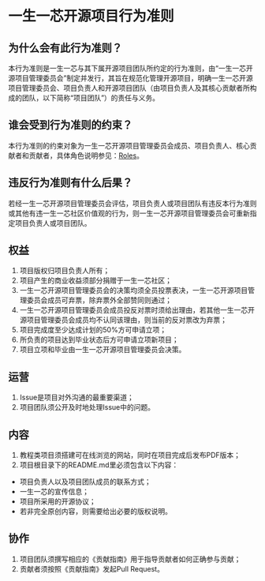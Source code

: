 # 一生一芯开源项目行为准则
## 为什么会有此行为准则？
本行为准则是一生一芯与其下属开源项目团队所约定的行为准则，由“一生一芯开源项目管理委员会”制定并发行，其旨在规范化管理开源项目，明确一生一芯开源项目管理委员会、项目负责人和开源项目团队（由项目负责人及其核心贡献者所构成的团队，以下简称“项目团队”）的责任与义务。

## 谁会受到行为准则的约束？
本行为准则的约束对象为一生一芯开源项目管理委员会成员、项目负责人、核心贡献者和贡献者，具体角色说明参见：[Roles](./ROLES.md)。

## 违反行为准则有什么后果？
若经一生一芯开源项目管理委员会评估，项目负责人或项目团队有违反本行为准则或其他有违一生一芯社区价值观的行为，则一生一芯开源项目管理委员会可重新指定项目负责人或项目团队。

## 权益
1. 项目版权归项目负责人所有；
2. 项目产生的商业收益须部分捐赠于一生一芯社区；
3. 一生一芯开源项目管理委员会的决策均须全员投票表决，一生一芯开源项目管理委员会成员可弃票，除弃票外全部赞同则通过；
4. 一生一芯开源项目管理委员会成员投反对票时须给出理由，若其他一生一芯开源项目管理委员会成员均不认同该理由，则当前的反对票改为弃票；
5. 项目完成度至少达成计划的50%方可申请立项；
6. 所负责的项目达到毕业状态后方可申请立项新项目；
7. 项目立项和毕业由一生一芯开源项目管理委员会决策。

## 运营
1. Issue是项目对外沟通的最重要渠道；
2. 项目团队须公开及时地处理Issue中的问题。

## 内容
1. 教程类项目须搭建可在线浏览的网站，同时在项目完成后发布PDF版本；
2. 项目根目录下的README.md里必须包含以下内容：
  - 项目负责人以及项目团队成员的联系方式；
  - 一生一芯的宣传信息；
  - 项目所采用的开源协议；
  - 若非完全原创内容，则需要给出必要的版权说明。

## 协作
1. 项目团队须撰写相应的《贡献指南》用于指导贡献者如何正确参与贡献；
2. 贡献者须按照《贡献指南》发起Pull Request。

